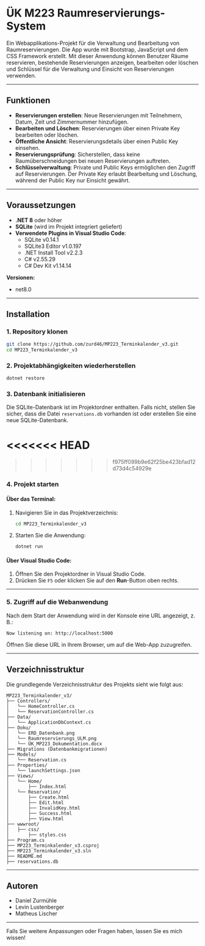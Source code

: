 # ÜK M223 Raumreservierungs-System

Ein Webapplikations-Projekt für die Verwaltung und Bearbeitung von Raumreservierungen. Die App wurde mit Bootstrap, JavaScript und dem CSS Framework erstellt. Mit dieser Anwendung können Benutzer Räume reservieren, bestehende Reservierungen anzeigen, bearbeiten oder löschen und Schlüssel für die Verwaltung und Einsicht von Reservierungen verwenden.

---

## Funktionen

- **Reservierungen erstellen**: Neue Reservierungen mit Teilnehmern, Datum, Zeit und Zimmernummer hinzufügen.
- **Bearbeiten und Löschen**: Reservierungen über einen Private Key bearbeiten oder löschen.
- **Öffentliche Ansicht**: Reservierungsdetails über einen Public Key einsehen.
- **Reservierungsprüfung**: Sicherstellen, dass keine Raumüberschneidungen bei neuen Reservierungen auftreten.
- **Schlüsselverwaltung**: Private und Public Keys ermöglichen den Zugriff auf Reservierungen. Der Private Key erlaubt Bearbeitung und Löschung, während der Public Key nur Einsicht gewährt.

---

## Voraussetzungen

- **.NET 8** oder höher
- **SQLite** (wird im Projekt integriert geliefert)
- **Verwendete Plugins in Visual Studio Code**:
  - SQLite v0.14.1
  - SQLite3 Editor v1.0.197
  - .NET Install Tool v2.2.3
  - C# v2.55.29
  - C# Dev Kit v1.14.14

**Versionen:**
- net8.0

---

## Installation

### 1. Repository klonen

```bash
git clone https://github.com/zurd46/MP223_Terminkalender_v3.git
cd MP223_Terminkalender_v3
```

### 2. Projektabhängigkeiten wiederherstellen

```bash
dotnet restore
```

### 3. Datenbank initialisieren

Die SQLite-Datenbank ist im Projektordner enthalten. Falls nicht, stellen Sie sicher, dass die Datei `reservations.db` vorhanden ist oder erstellen Sie eine neue SQLite-Datenbank. 

<<<<<<< HEAD
=======

>>>>>>> f975ff099b9e62f25be423bfad12d73d4c54929e
### 4. Projekt starten

#### Über das Terminal:

1. Navigieren Sie in das Projektverzeichnis:
   ```bash
   cd MP223_Terminkalender_v3
   ```
2. Starten Sie die Anwendung:
   ```bash
   dotnet run
   ```

#### Über Visual Studio Code:

1. Öffnen Sie den Projektordner in Visual Studio Code.
2. Drücken Sie `F5` oder klicken Sie auf den **Run**-Button oben rechts.

---

### 5. Zugriff auf die Webanwendung

Nach dem Start der Anwendung wird in der Konsole eine URL angezeigt, z. B.:

```plaintext
Now listening on: http://localhost:5000
```

Öffnen Sie diese URL in Ihrem Browser, um auf die Web-App zuzugreifen.

---

## Verzeichnisstruktur

Die grundlegende Verzeichnisstruktur des Projekts sieht wie folgt aus:

```
MP223_Terminkalender_v3/
├── Controllers/
│   └── HomeController.cs
│   └── ReservationController.cs
├── Data/
│   └── ApplicationDbContext.cs
├── Doku/
│   └── ERD_Datenbank.png
│   └── Raumreservierungs_ULM.png
│   └── ÜK_MP223_Dokumentation.docx
├── Migrations (Datenbankmigrationen)
├── Models/
│   └── Reservation.cs
├── Properties/
│   └── launchSettings.json
├── Views/
│   └── Home/
│       ├── Index.html
│   └── Reservation/
│       ├── Create.html
│       ├── Edit.html
│       ├── InvalidKey.html
│       ├── Success.html
│       ├── View.html
├── wwwroot/
│   ├── css/
│       ├── styles.css
├── Program.cs
├── MP223_Terminkalender_v3.csproj
├── MP223_Terminkalender_v3.sln
├── README.md
├── reservations.db
```

---

## Autoren

- Daniel Zurmühle
- Levin Lustenberger
- Matheus Lischer

---

Falls Sie weitere Anpassungen oder Fragen haben, lassen Sie es mich wissen!
